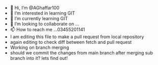 - 👋 Hi, I’m @AGhaffar100
- 👀 I’m interested in learning GIT
- 🌱 I’m currently learning GIT
- 💞️ I’m looking to collaborate on ...
- 📫 How to reach me ...03455201141
- I am editing this file to make a pull request from local repository
- again editing to check diff between fetch and pull request
- Working on branch merging
- should we commit the changes from main branch after merging sub branch into it? lets find out!
<!---
AGhaffar100/AGhaffar100 is a ✨ special ✨ repository because its `README.md` (this file) appears on your GitHub profile.
You can click the Preview link to take a look at your changes.
--->

